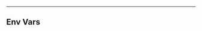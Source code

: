 <!-- Space: KrewPluginTemplate -->
<!-- Parent: Project -->
<!-- Title: Env Vars -->

<!-- Label: KrewPluginTemplate -->
<!-- Label: Project -->
<!-- Label: Env Vars -->
<!-- Include: docs/disclaimer.md -->
<!-- Include: ac:toc -->

---

## Env Vars
